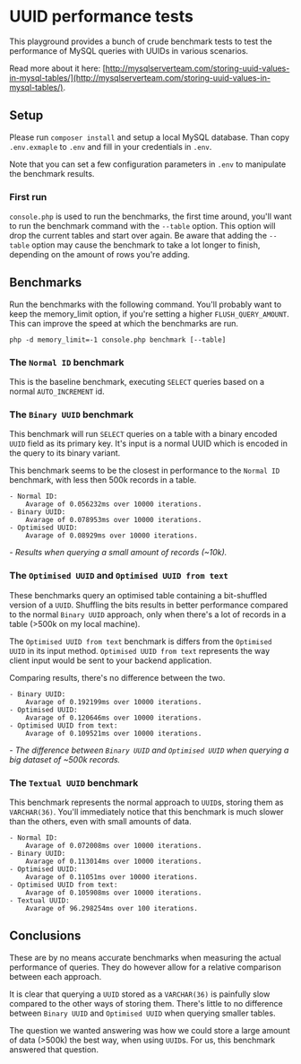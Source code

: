 # UUID performance tests

This playground provides a bunch of crude benchmark tests to test the performance of MySQL queries with UUIDs in various scenarios.

Read more about it here: [http://mysqlserverteam.com/storing-uuid-values-in-mysql-tables/](http://mysqlserverteam.com/storing-uuid-values-in-mysql-tables/).

## Setup

Please run `composer install` and setup a local MySQL database. Than copy `.env.exmaple` to `.env` and fill in your credentials in `.env`.

Note that you can set a few configuration parameters in `.env` to manipulate the benchmark results.

### First run

`console.php` is used to run the benchmarks, the first time around, you'll want to run the benchmark command with the `--table` option.
This option will drop the current tables and start over again. 
Be aware that adding the `--table` option may cause the benchmark to take a lot longer to finish, depending on the amount of rows you're adding.

## Benchmarks

Run the benchmarks with the following command. You'll probably want to keep the memory_limit option, if you're setting a higher `FLUSH_QUERY_AMOUNT`.
This can improve the speed at which the benchmarks are run.

```
php -d memory_limit=-1 console.php benchmark [--table]
```

### The `Normal ID` benchmark

This is the baseline benchmark, executing `SELECT` queries based on a normal `AUTO_INCREMENT` id.

### The `Binary UUID` benchmark

This benchmark will run `SELECT` queries on a table with a binary encoded `UUID` field as its primary key. 
It's input is a normal UUID which is encoded in the query to its binary variant.

This benchmark seems to be the closest in performance to the `Normal ID` benchmark, with less then 500k records in a table.

```
- Normal ID:
    Avarage of 0.056232ms over 10000 iterations.
- Binary UUID:
    Avarage of 0.078953ms over 10000 iterations.
- Optimised UUID:
    Avarage of 0.08929ms over 10000 iterations.
```

*- Results when querying a small amount of records (~10k).*

### The `Optimised UUID` and `Optimised UUID from text`

These benchmarks query an optimised table containing a bit-shuffled version of a `UUID`.
Shuffling the bits results in better performance compared to the normal `Binary UUID` approach, only when there's 
a lot of records in a table (>500k on my local machine).

The `Optimised UUID from text` benchmark is differs from the `Optimised UUID` in its input method. 
`Optimised UUID from text` represents the way client input would be sent to your backend application. 

Comparing results, there's no difference between the two.

```
- Binary UUID:
    Avarage of 0.192199ms over 10000 iterations.
- Optimised UUID:
    Avarage of 0.120646ms over 10000 iterations.
- Optimised UUID from text:
    Avarage of 0.109521ms over 10000 iterations.
```

*- The difference between `Binary UUID` and `Optimised UUID` when querying a big dataset of ~500k records.*

### The `Textual UUID` benchmark

This benchmark represents the normal approach to `UUID`s, storing them as `VARCHAR(36)`. 
You'll immediately notice that this benchmark is much slower than the others, even with small amounts of data.

```
- Normal ID:
    Avarage of 0.072008ms over 10000 iterations.
- Binary UUID:
    Avarage of 0.113014ms over 10000 iterations.
- Optimised UUID:
    Avarage of 0.11051ms over 10000 iterations.
- Optimised UUID from text:
    Avarage of 0.105908ms over 10000 iterations.
- Textual UUID:
    Avarage of 96.298254ms over 100 iterations.
```


## Conclusions

These are by no means accurate benchmarks when measuring the actual performance of queries. 
They do however allow for a relative comparison between each approach. 

It is clear that querying a `UUID` stored as a `VARCHAR(36)` is painfully slow compared to the other ways of storing them.
There's little to no difference between `Binary UUID` and `Optimised UUID` when querying smaller tables.

The question we wanted answering was how we could store a large amount of data (>500k) the best way, when using `UUID`s.
For us, this benchmark answered that question.

